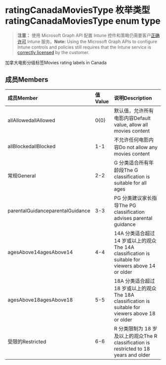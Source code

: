 # <a name="ratingcanadamoviestype-enum-type"></a><span data-ttu-id="a16f4-101">ratingCanadaMoviesType 枚举类型</span><span class="sxs-lookup"><span data-stu-id="a16f4-101">ratingCanadaMoviesType enum type</span></span>

> <span data-ttu-id="a16f4-102">**注意：** 使用 Microsoft Graph API 配置 Intune 控件和策略仍需要客户[正确许可](https://go.microsoft.com/fwlink/?linkid=839381) Intune 服务。</span><span class="sxs-lookup"><span data-stu-id="a16f4-102">**Note:** Using the Microsoft Graph APIs to configure Intune controls and policies still requires that the Intune service is [correctly licensed](https://go.microsoft.com/fwlink/?linkid=839381) by the customer.</span></span>

<span data-ttu-id="a16f4-103">加拿大电影分级标签</span><span class="sxs-lookup"><span data-stu-id="a16f4-103">Movies rating labels in Canada</span></span>
## <a name="members"></a><span data-ttu-id="a16f4-104">成员</span><span class="sxs-lookup"><span data-stu-id="a16f4-104">Members</span></span>
|<span data-ttu-id="a16f4-105">成员</span><span class="sxs-lookup"><span data-stu-id="a16f4-105">Member</span></span>|<span data-ttu-id="a16f4-106">值</span><span class="sxs-lookup"><span data-stu-id="a16f4-106">Value</span></span>|<span data-ttu-id="a16f4-107">说明</span><span class="sxs-lookup"><span data-stu-id="a16f4-107">Description</span></span>|
|:---|:---|:---|
|<span data-ttu-id="a16f4-108">allAllowed</span><span class="sxs-lookup"><span data-stu-id="a16f4-108">allAllowed</span></span>|<span data-ttu-id="a16f4-109">0</span><span class="sxs-lookup"><span data-stu-id="a16f4-109">{0}</span></span>|<span data-ttu-id="a16f4-110">默认值，允许所有电影内容</span><span class="sxs-lookup"><span data-stu-id="a16f4-110">Default value, allow all movies content</span></span>|
|<span data-ttu-id="a16f4-111">allBlocked</span><span class="sxs-lookup"><span data-stu-id="a16f4-111">allBlocked</span></span>|<span data-ttu-id="a16f4-112">1</span><span class="sxs-lookup"><span data-stu-id="a16f4-112">-1</span></span>|<span data-ttu-id="a16f4-113">不允许任何电影内容</span><span class="sxs-lookup"><span data-stu-id="a16f4-113">Do not allow any movies content</span></span>|
|<span data-ttu-id="a16f4-114">常规</span><span class="sxs-lookup"><span data-stu-id="a16f4-114">General</span></span>|<span data-ttu-id="a16f4-115">2</span><span class="sxs-lookup"><span data-stu-id="a16f4-115">-2</span></span>|<span data-ttu-id="a16f4-116">G 分类适合所有年龄段</span><span class="sxs-lookup"><span data-stu-id="a16f4-116">The G classification is suitable for all ages</span></span>|
|<span data-ttu-id="a16f4-117">parentalGuidance</span><span class="sxs-lookup"><span data-stu-id="a16f4-117">parentalGuidance</span></span>|<span data-ttu-id="a16f4-118">3</span><span class="sxs-lookup"><span data-stu-id="a16f4-118">-3</span></span>|<span data-ttu-id="a16f4-119">PG 分类建议家长指导</span><span class="sxs-lookup"><span data-stu-id="a16f4-119">The PG classification advises parental guidance</span></span>|
|<span data-ttu-id="a16f4-120">agesAbove14</span><span class="sxs-lookup"><span data-stu-id="a16f4-120">agesAbove14</span></span>|<span data-ttu-id="a16f4-121">4</span><span class="sxs-lookup"><span data-stu-id="a16f4-121">-4</span></span>|<span data-ttu-id="a16f4-122">14A 分类适合超过 14 岁或以上的观众</span><span class="sxs-lookup"><span data-stu-id="a16f4-122">The 14A classification is suitable for viewers above 14 or older</span></span>|
|<span data-ttu-id="a16f4-123">agesAbove18</span><span class="sxs-lookup"><span data-stu-id="a16f4-123">agesAbove18</span></span>|<span data-ttu-id="a16f4-124">5</span><span class="sxs-lookup"><span data-stu-id="a16f4-124">-5</span></span>|<span data-ttu-id="a16f4-125">18A 分类适合超过 18 岁或以上的观众</span><span class="sxs-lookup"><span data-stu-id="a16f4-125">The 18A classification is suitable for viewers above 18 or older</span></span>|
|<span data-ttu-id="a16f4-126">受限的</span><span class="sxs-lookup"><span data-stu-id="a16f4-126">Restricted</span></span>|<span data-ttu-id="a16f4-127">6</span><span class="sxs-lookup"><span data-stu-id="a16f4-127">-6</span></span>|<span data-ttu-id="a16f4-128">R 分类限制为 18 岁及以上的观众</span><span class="sxs-lookup"><span data-stu-id="a16f4-128">The R classification is restricted to 18 years and older</span></span>|



